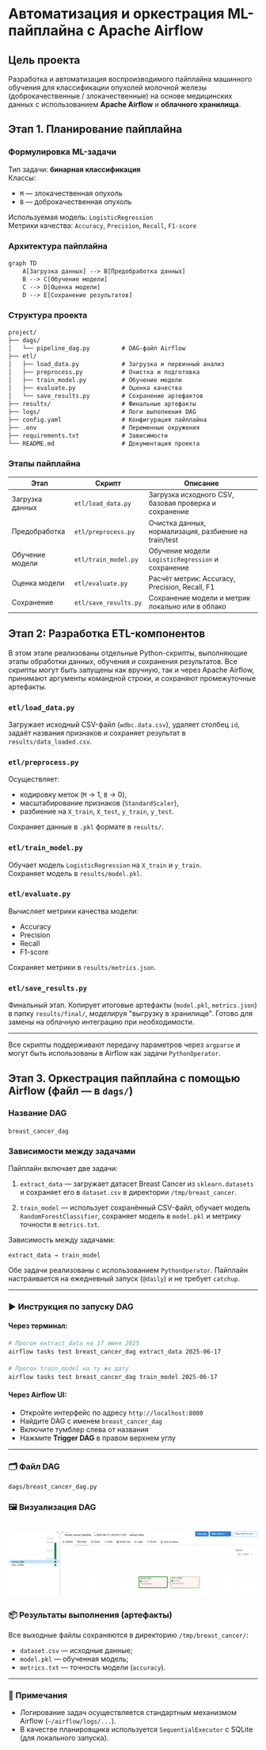# Автоматизация и оркестрация ML-пайплайна с Apache Airflow

## Цель проекта

Разработка и автоматизация воспроизводимого пайплайна машинного обучения для классификации опухолей молочной железы (доброкачественные / злокачественные) на основе медицинских данных с использованием **Apache Airflow** и **облачного хранилища**.

## Этап 1. Планирование пайплайна

### Формулировка ML-задачи

Тип задачи: **бинарная классификация**  
Классы:
- `M` — злокачественная опухоль
- `B` — доброкачественная опухоль

Используемая модель: `LogisticRegression`  
Метрики качества: `Accuracy`, `Precision`, `Recall`, `F1-score`

### Архитектура пайплайна

```mermaid
graph TD
    A[Загрузка данных] --> B[Предобработка данных]
    B --> C[Обучение модели]
    C --> D[Оценка модели]
    D --> E[Сохранение результатов]
```

### Структура проекта

```plaintext
project/
├── dags/
│   └── pipeline_dag.py         # DAG-файл Airflow
├── etl/
│   ├── load_data.py            # Загрузка и первичный анализ
│   ├── preprocess.py           # Очистка и подготовка
│   ├── train_model.py          # Обучение модели
│   ├── evaluate.py             # Оценка качества
│   └── save_results.py         # Сохранение артефактов
├── results/                    # Финальные артефакты
├── logs/                       # Логи выполнения DAG
├── config.yaml                 # Конфигурация пайплайна
├── .env                        # Переменные окружения
├── requirements.txt            # Зависимости
└── README.md                   # Документация проекта
```

### Этапы пайплайна

| Этап             | Скрипт                 | Описание                                                       |
|------------------|------------------------|----------------------------------------------------------------|
| Загрузка данных  | `etl/load_data.py`     | Загрузка исходного CSV, базовая проверка и сохранение          |
| Предобработка    | `etl/preprocess.py`    | Очистка данных, нормализация, разбиение на train/test          |
| Обучение модели  | `etl/train_model.py`   | Обучение модели `LogisticRegression` и сохранение              |
| Оценка модели    | `etl/evaluate.py`      | Расчёт метрик: Accuracy, Precision, Recall, F1                 |
| Сохранение       | `etl/save_results.py`  | Сохранение модели и метрик локально или в облако               |


## Этап 2: Разработка ETL-компонентов

В этом этапе реализованы отдельные Python-скрипты, выполняющие этапы обработки данных, обучения и сохранения результатов. Все скрипты могут быть запущены как вручную, так и через Apache Airflow, принимают аргументы командной строки, и сохраняют промежуточные артефакты.

### `etl/load_data.py`
Загружает исходный CSV-файл (`wdbc.data.csv`), удаляет столбец `id`, задаёт названия признаков и сохраняет результат в `results/data_loaded.csv`.

### `etl/preprocess.py`
Осуществляет:
- кодировку меток (`M` → 1, `B` → 0),
- масштабирование признаков (`StandardScaler`),
- разбиение на `X_train`, `X_test`, `y_train`, `y_test`.

Сохраняет данные в `.pkl` формате в `results/`.

### `etl/train_model.py`
Обучает модель `LogisticRegression` на `X_train` и `y_train`.  
Сохраняет модель в `results/model.pkl`.

### `etl/evaluate.py`
Вычисляет метрики качества модели:
- Accuracy
- Precision
- Recall
- F1-score

Сохраняет метрики в `results/metrics.json`.

### `etl/save_results.py`
Финальный этап. Копирует итоговые артефакты (`model.pkl`, `metrics.json`) в папку `results/final/`, моделируя "выгрузку в хранилище". Готово для замены на облачную интеграцию при необходимости.

---

Все скрипты поддерживают передачу параметров через `argparse` и могут быть использованы в Airflow как задачи `PythonOperator`.

## Этап 3. Оркестрация пайплайна с помощью Airflow (файл — в `dags/`)

### Название DAG
`breast_cancer_dag`

### Зависимости между задачами

Пайплайн включает две задачи:

1. `extract_data` — загружает датасет Breast Cancer из `sklearn.datasets` и сохраняет его в `dataset.csv` в директории `/tmp/breast_cancer`.

2. `train_model` — использует сохранённый CSV-файл, обучает модель `RandomForestClassifier`, сохраняет модель в `model.pkl` и метрику точности в `metrics.txt`.

Зависимость между задачами:

```
extract_data → train_model
```

Обе задачи реализованы с использованием `PythonOperator`. Пайплайн настраивается на ежедневный запуск (`@daily`) и не требует `catchup`.

---

### ▶️ Инструкция по запуску DAG

#### Через терминал:

```bash
# Прогон extract_data на 17 июня 2025
airflow tasks test breast_cancer_dag extract_data 2025-06-17

# Прогон train_model на ту же дату
airflow tasks test breast_cancer_dag train_model 2025-06-17
```

#### Через Airflow UI:

- Откройте интерфейс по адресу `http://localhost:8080`
- Найдите DAG с именем `breast_cancer_dag`
- Включите тумблер слева от названия
- Нажмите **Trigger DAG** в правом верхнем углу

---

### 🗂 Файл DAG

```
dags/breast_cancer_dag.py
```
### 🖼️ Визуализация DAG

![DAG Graph](dag_graph.png)
---

### 📦 Результаты выполнения (артефакты)

Все выходные файлы сохраняются в директорию `/tmp/breast_cancer/`:

- `dataset.csv` — исходные данные;
- `model.pkl` — обученная модель;
- `metrics.txt` — точность модели (`accuracy`).

---

### 📝 Примечания

- Логирование задач осуществляется стандартным механизмом Airflow (`~/airflow/logs/...`).
- В качестве планировщика используется `SequentialExecutor` с SQLite (для локального запуска).